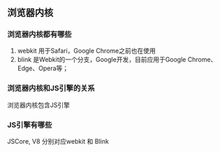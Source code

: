 #

## 浏览器内核

### 浏览器内核都有哪些
1. webkit  用于Safari，Google Chrome之前也在使用
2. blink  是Webkit的一个分支，Google开发，目前应用于Google Chrome、Edge、Opera等；

### 浏览器内核和JS引擎的关系
浏览器内核包含JS引擎

### JS引擎有哪些
JSCore, V8 分别对应webkit 和 Blink

